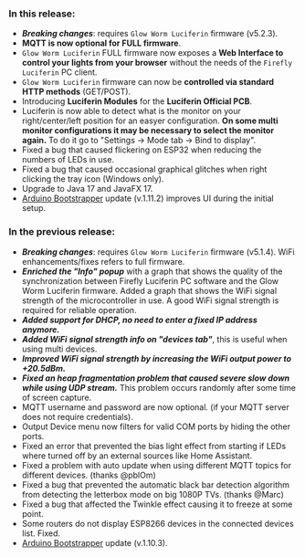 <style>

.footer {

  display: none;

}

.body {

  color: #202020;

  background-color: #F5F5F5;

}

.px-3 {

    padding-right: 30px !important;

    padding-left: 10px !important;

}

.my-5 {

    margin-top: 10px !important;

    margin-bottom: 10px !important;

}

</style>

### In this release:
- ***Breaking changes***: requires `Glow Worm Luciferin` firmware (v5.2.3). 
- **MQTT is now optional for FULL firmware**. 
- `Glow Worm Luciferin` FULL firmware now exposes a **Web Interface to control your lights from your browser** without the needs of the `Firefly Luciferin` PC client.   
- `Glow Worm Luciferin` firmware can now be **controlled via standard HTTP methods** (GET/POST).  
- Introducing **Luciferin Modules** for the **Luciferin Official PCB**.  
- Luciferin is now able to detect what is the monitor on your right/center/left position for an easyer configuration. **On some multi monitor configurations it may be necessary to select the monitor again.** To do it go to "Settings -> Mode tab -> Bind to display".
- Fixed a bug that caused flickering on ESP32 when reducing the numbers of LEDs in use.  
- Fixed a bug that caused occasional graphical glitches when right clicking the tray icon (Windows only).  
- Upgrade to Java 17 and JavaFX 17.
- [Arduino Bootstrapper](https://github.com/sblantipodi/arduino_bootstrapper/releases) update (v.1.11.2) improves UI during the initial setup.

### In the previous release:
- ***Breaking changes***: requires `Glow Worm Luciferin` firmware (v5.1.4). WiFi enhancements/fixes refers to full firmware.
- ***Enriched the "Info" popup*** with a graph that shows the quality of the synchronization between Firefly Luciferin PC software and the Glow Worm Luciferin firmware. Added a graph that shows the WiFi signal strength of the microcontroller in use. A good WiFi signal strength is required for reliable operation.
- ***Added support for DHCP, no need to enter a fixed IP address anymore.***
- ***Added WiFi signal strength info on "devices tab"***, this is useful when using multi devices.
- ***Improved WiFi signal strength by increasing the WiFi output power to +20.5dBm.***
- ***Fixed an heap fragmentation problem that caused severe slow down while using UDP stream.*** This problem occurs randomly after some time of screen capture.
- MQTT username and password are now optional. (if your MQTT server does not require credentials).
- Output Device menu now filters for valid COM ports by hiding the other ports.
- Fixed an error that prevented the bias light effect from starting if LEDs where turned off by an external sources like Home Assistant.
- Fixed a problem with auto update when using different MQTT topics for different devices. (thanks @pblOm)
- Fixed a bug that prevented the automatic black bar detection algorithm from detecting the letterbox mode on big 1080P TVs. (thanks @Marc)
- Fixed a bug that affected the Twinkle effect causing it to freeze at some point.
- Some routers do not display ESP8266 devices in the connected devices list. Fixed.
- [Arduino Bootstrapper](https://github.com/sblantipodi/arduino_bootstrapper/releases) update (v.1.10.3).